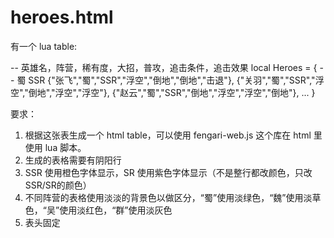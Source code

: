 # heroes.html
有一个 lua table:

-- 英雄名，阵营，稀有度，大招，普攻，追击条件，追击效果
local Heroes = {
	-- 蜀 SSR
	{"张飞","蜀","SSR","浮空","倒地","倒地","击退"},
	{"关羽","蜀","SSR","浮空","倒地","浮空","浮空"},
	{"赵云","蜀","SSR","倒地","浮空","浮空","倒地"},
	...
}

要求：
1. 根据这张表生成一个 html table，可以使用 fengari-web.js 这个库在 html 里使用 lua 脚本。
2. 生成的表格需要有阴阳行
3. SSR 使用橙色字体显示，SR 使用紫色字体显示（不是整行都改颜色，只改SSR/SR的颜色）
4. 不同阵营的表格使用淡淡的背景色以做区分，“蜀”使用淡绿色，“魏”使用淡草色，“吴”使用淡红色，“群”使用淡灰色
5. 表头固定
